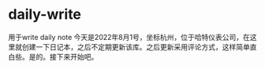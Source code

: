 # daily-write
用于write daily note
今天是2022年8月1号，坐标杭州，位于哈特仪表公司，在这里就创建一下日记本，之后不定期更新该库。之后更新采用评论方式，这样简单直白些。是的。接下来开始吧。
